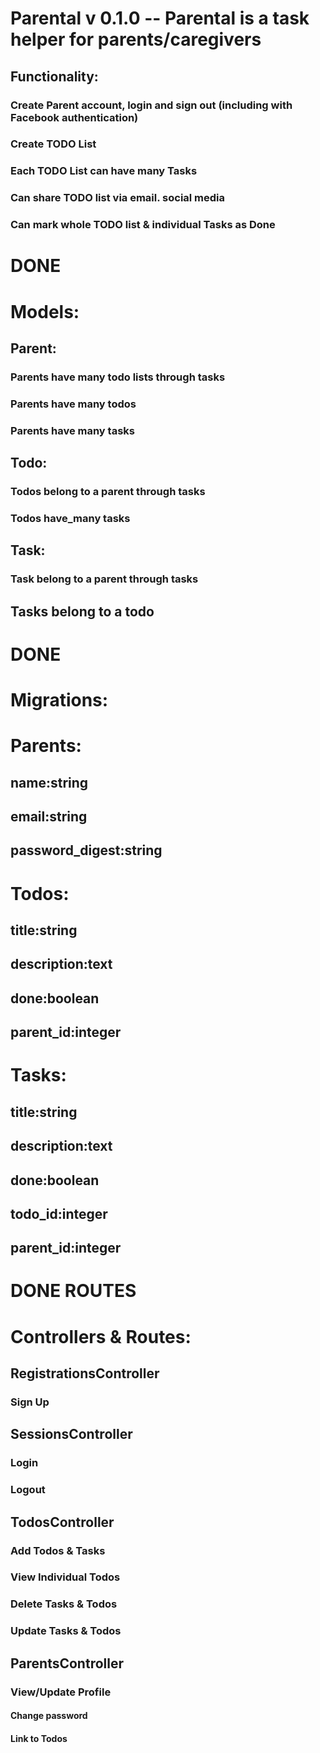# Parental v 0.1.0 -- Parental is a task helper for parents/caregivers

## Functionality:
### Create Parent account, login and sign out (including with Facebook authentication)
### Create TODO List
### Each TODO List can have many Tasks
### Can share TODO list via email. social media
### Can mark whole TODO list & individual Tasks as Done

# DONE
# Models:
## Parent:
### Parents have many todo lists through tasks
### Parents have many todos
### Parents have many tasks
## Todo:
### Todos belong to a parent through tasks
### Todos have_many tasks
## Task:
### Task belong to a parent through tasks
## Tasks belong to a todo

# DONE
# Migrations:
# Parents:
## name:string
## email:string
## password_digest:string

# Todos:
## title:string
## description:text
## done:boolean
## parent_id:integer

# Tasks:
## title:string
## description:text
## done:boolean
## todo_id:integer
## parent_id:integer

# DONE ROUTES
# Controllers & Routes:

## RegistrationsController
### Sign Up

## SessionsController
### Login
### Logout

## TodosController
### Add Todos & Tasks
### View Individual Todos
### Delete Tasks & Todos
### Update Tasks & Todos

## ParentsController
### View/Update Profile
#### Change password
#### Link to Todos
